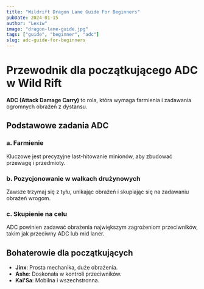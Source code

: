 ```yaml
---
title: "Wildrift Dragon Lane Guide For Beginners"
pubDate: 2024-01-15
author: "Lexiw"
image: "dragon-lane-guide.jpg"
tags: ["guide", "beginner", "adc"]
slug: adc-guide-for-beginners
---
```


# Przewodnik dla początkującego ADC w Wild Rift

**ADC (Attack Damage Carry)** to rola, która wymaga farmienia i zadawania ogromnych obrażeń z dystansu.

## Podstawowe zadania ADC

### a. Farmienie

Kluczowe jest precyzyjne last-hitowanie minionów, aby zbudować przewagę i przedmioty.

### b. Pozycjonowanie w walkach drużynowych

Zawsze trzymaj się z tyłu, unikając obrażeń i skupiając się na zadawaniu obrażeń wrogom.

### c. Skupienie na celu

ADC powinien zadawać obrażenia największym zagrożeniom przeciwników, takim jak przeciwny ADC lub mid laner.

## Bohaterowie dla początkujących

- **Jinx**: Prosta mechanika, duże obrażenia.
- **Ashe**: Doskonała w kontroli przeciwników.
- **Kai'Sa**: Mobilna i wszechstronna.
